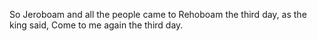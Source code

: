 So Jeroboam and all the people came to Rehoboam the third day, as the king said, Come to me again the third day.
